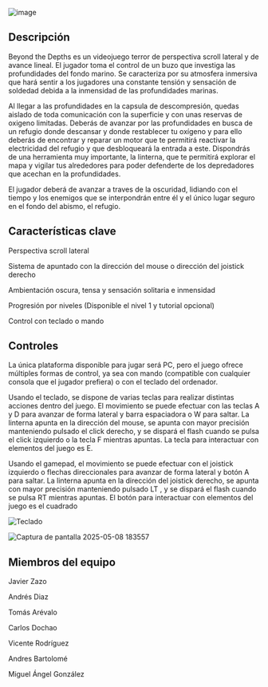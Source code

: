 
![image](https://github.com/user-attachments/assets/bd4b30e7-71b3-4945-8519-9c0fc4dcd370)

## Descripción

Beyond the Depths es un videojuego terror de perspectiva scroll lateral y de avance lineal. El jugador toma el control de un buzo que investiga las profundidades del fondo marino.
Se caracteriza por su atmosfera inmersiva que hará sentir a los jugadores una constante tensión y sensación de soldedad debida a la inmensidad de las profundidades marinas.

Al llegar a las profundidades en la capsula de descompresión, quedas aislado de toda comunicación con la superficie y con unas reservas de oxigeno limitadas. Deberás de avanzar por las profundidades en busca de un refugio donde descansar y donde restablecer tu oxígeno
y para ello deberás de encontrar y reparar un motor que te permitirá reactivar la electricidad del refugio y que desbloqueará la entrada a este. Dispondrás de una herramienta muy importante, la linterna, que te permitirá explorar el mapa y vigilar tus alrededores para
poder defenderte de los depredadores que acechan en la profundidades.

El jugador deberá de avanzar a traves de la oscuridad, lidiando con el tiempo y los enemigos que se interpondrán entre él y el único lugar seguro en el fondo del abismo, el refugio.

## Características clave
 
Perspectiva scroll lateral

Sistema de apuntado con la dirección del mouse o dirección del joistick derecho

Ambientación oscura, tensa y sensación solitaria e inmensidad

Progresión por niveles (Disponible el nivel 1 y tutorial opcional)

Control con teclado o mando

## Controles
La única plataforma disponible para jugar será PC, pero el juego ofrece múltiples formas de control, ya sea con mando (compatible con cualquier consola que el jugador prefiera) o con el teclado del ordenador.

Usando el teclado, se dispone de varias teclas para realizar distintas acciones dentro del juego. El movimiento se puede efectuar con las teclas A y D para avanzar de forma lateral y barra espaciadora o W para saltar. La linterna apunta en la dirección del mouse, se apunta con mayor precisión manteniendo pulsado el click derecho, y se dispará el flash cuando se pulsa el click izquierdo o la tecla F mientras apuntas. La tecla para interactuar con elementos del juego es E.

Usando el gamepad, el movimiento se puede efectuar con el joistick izquierdo o flechas direccionales para avanzar de forma lateral y botón A para saltar. La linterna apunta en la dirección del joistick derecho, se apunta con mayor precisión manteniendo pulsado LT , y se dispará el flash cuando se pulsa RT mientras apuntas. El botón para interactuar con elementos del juego es el cuadrado

![Teclado](https://github.com/user-attachments/assets/a9dd43b6-0e06-4a71-bc63-52ee4c93cc31)

![Captura de pantalla 2025-05-08 183557](https://github.com/user-attachments/assets/7de1bf0f-452f-477b-98b6-f2ab63265d4d)


## Miembros del equipo

Javier Zazo

Andrés Diaz

Tomás Arévalo

Carlos Dochao

Vicente Rodríguez

Andres Bartolomé

Miguel Ángel González


